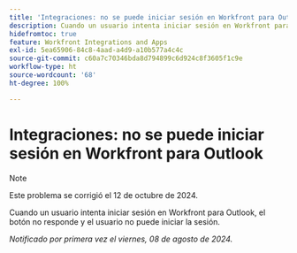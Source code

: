 ```yaml
---
title: 'Integraciones: no se puede iniciar sesión en Workfront para Outlook'
description: Cuando un usuario intenta iniciar sesión en Workfront para Outlook, el botón no responde y el usuario no puede iniciar sesión.
hidefromtoc: true
feature: Workfront Integrations and Apps
exl-id: 5ea65906-84c8-4aad-a4d9-a10b577a4c4c
source-git-commit: c60a7c70346bda8d794899c6d924c8f3605f1c9e
workflow-type: ht
source-wordcount: '68'
ht-degree: 100%

---
```


# Integraciones: no se puede iniciar sesión en Workfront para Outlook

>[!NOTE]
>
>Este problema se corrigió el 12 de octubre de 2024.

Cuando un usuario intenta iniciar sesión en Workfront para Outlook, el botón no responde y el usuario no puede iniciar la sesión.

_Notificado por primera vez el viernes, 08 de agosto de 2024._
